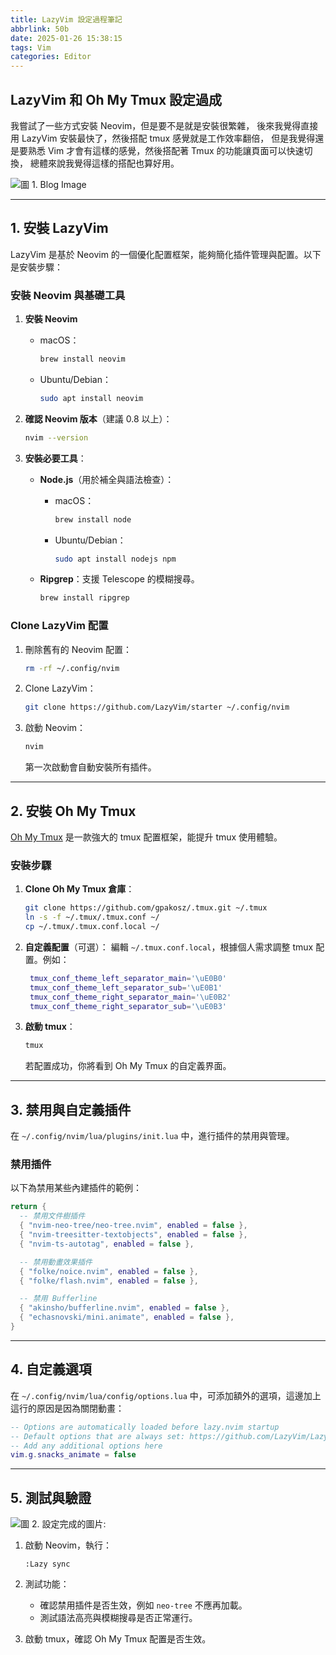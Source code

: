 ```yaml
---
title: LazyVim 設定過程筆記
abbrlink: 50b
date: 2025-01-26 15:38:15
tags: Vim
categories: Editor
---
```


## LazyVim 和 Oh My Tmux 設定過成

我嘗試了一些方式安裝 Neovim，但是要不是就是安裝很繁雜，
後來我覺得直接用 LazyVim 安裝最快了，然後搭配 tmux 感覺就是工作效率翻倍，
但是我覺得還是要熟悉 Vim 才會有這樣的感覺，然後搭配著 Tmux 的功能讓頁面可以快速切換，
總體來說我覺得這樣的搭配也算好用。

<!--more-->

![圖 1. Blog Image](https://i.ibb.co/qWgZZCD/blog.webp)

---

## **1. 安裝 LazyVim**

LazyVim 是基於 Neovim 的一個優化配置框架，能夠簡化插件管理與配置。以下是安裝步驟：

### **安裝 Neovim 與基礎工具**

1. **安裝 Neovim**
   - macOS：

     ```bash
     brew install neovim
     ```

   - Ubuntu/Debian：

     ```bash
     sudo apt install neovim
     ```

2. **確認 Neovim 版本**（建議 0.8 以上）：

   ```bash
   nvim --version
   ```

3. **安裝必要工具**：
   - **Node.js**（用於補全與語法檢查）：
     - macOS：

       ```bash
       brew install node
       ```

     - Ubuntu/Debian：

       ```bash
       sudo apt install nodejs npm
       ```

   - **Ripgrep**：支援 Telescope 的模糊搜尋。

     ```bash
     brew install ripgrep
     ```

### **Clone LazyVim 配置**

1. 刪除舊有的 Neovim 配置：

   ```bash
   rm -rf ~/.config/nvim
   ```

2. Clone LazyVim：

   ```bash
   git clone https://github.com/LazyVim/starter ~/.config/nvim
   ```

3. 啟動 Neovim：

   ```bash
   nvim
   ```

   第一次啟動會自動安裝所有插件。

---

## **2. 安裝 Oh My Tmux**

[Oh My Tmux](https://github.com/gpakosz/.tmux) 是一款強大的 tmux 配置框架，能提升 tmux 使用體驗。

### **安裝步驟**

1. **Clone Oh My Tmux 倉庫**：

   ```bash
   git clone https://github.com/gpakosz/.tmux.git ~/.tmux
   ln -s -f ~/.tmux/.tmux.conf ~/
   cp ~/.tmux/.tmux.conf.local ~/
   ```

2. **自定義配置**（可選）：
   編輯 `~/.tmux.conf.local`，根據個人需求調整 tmux 配置。例如：

   ```bash
    tmux_conf_theme_left_separator_main='\uE0B0'
    tmux_conf_theme_left_separator_sub='\uE0B1'      
    tmux_conf_theme_right_separator_main='\uE0B2'
    tmux_conf_theme_right_separator_sub='\uE0B3'
    ```

3. **啟動 tmux**：

   ```bash
   tmux
   ```

   若配置成功，你將看到 Oh My Tmux 的自定義界面。

---

## **3. 禁用與自定義插件**

在 `~/.config/nvim/lua/plugins/init.lua` 中，進行插件的禁用與管理。

### **禁用插件**

以下為禁用某些內建插件的範例：

```lua
return {
  -- 禁用文件樹插件
  { "nvim-neo-tree/neo-tree.nvim", enabled = false },
  { "nvim-treesitter-textobjects", enabled = false },
  { "nvim-ts-autotag", enabled = false },

  -- 禁用動畫效果插件
  { "folke/noice.nvim", enabled = false },
  { "folke/flash.nvim", enabled = false },

  -- 禁用 Bufferline
  { "akinsho/bufferline.nvim", enabled = false },
  { "echasnovski/mini.animate", enabled = false },
}
```

---

## **4. 自定義選項**

在 `~/.config/nvim/lua/config/options.lua` 中，可添加額外的選項，這邊加上這行的原因是因為關閉動畫：

```lua
-- Options are automatically loaded before lazy.nvim startup
-- Default options that are always set: https://github.com/LazyVim/LazyVim/blob/main/lua/lazyvim/config/options.lua
-- Add any additional options here
vim.g.snacks_animate = false
```

---

## **5. 測試與驗證**

![圖 2. 設定完成的圖片:](https://imgur.com/GdwfzgR.png)

1. 啟動 Neovim，執行：

   ```vim
   :Lazy sync
   ```

2. 測試功能：
   - 確認禁用插件是否生效，例如 `neo-tree` 不應再加載。
   - 測試語法高亮與模糊搜尋是否正常運行。

3. 啟動 tmux，確認 Oh My Tmux 配置是否生效。
